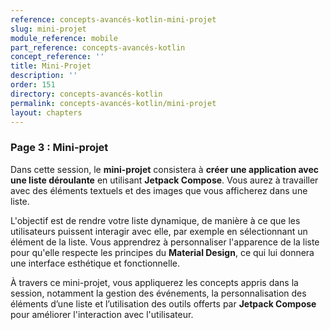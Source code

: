 ```yaml
---
reference: concepts-avancés-kotlin-mini-projet
slug: mini-projet
module_reference: mobile
part_reference: concepts-avancés-kotlin
concept_reference: ''
title: Mini-Projet
description: ''
order: 151
directory: concepts-avancés-kotlin
permalink: concepts-avancés-kotlin/mini-projet
layout: chapters
---
```



### **Page 3 : Mini-projet**

Dans cette session, le **mini-projet** consistera à **créer une application avec une liste déroulante** en utilisant **Jetpack Compose**. Vous aurez à travailler avec des éléments textuels et des images que vous afficherez dans une liste. 

L'objectif est de rendre votre liste dynamique, de manière à ce que les utilisateurs puissent interagir avec elle, par exemple en sélectionnant un élément de la liste. Vous apprendrez à personnaliser l'apparence de la liste pour qu'elle respecte les principes du **Material Design**, ce qui lui donnera une interface esthétique et fonctionnelle.

À travers ce mini-projet, vous appliquerez les concepts appris dans la session, notamment la gestion des événements, la personnalisation des éléments d’une liste et l’utilisation des outils offerts par **Jetpack Compose** pour améliorer l'interaction avec l'utilisateur.

